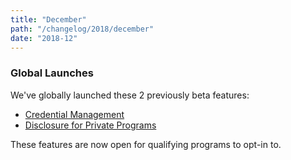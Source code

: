 ```yaml
---
title: "December"
path: "/changelog/2018/december"
date: "2018-12"
---
```


### Global Launches
We've globally launched these 2 previously beta features:
* [Credential Management](/programs/credential-management.html)  
* [Disclosure for Private Programs](/hackers/disclosure.html)

These features are now open for qualifying programs to opt-in to.
